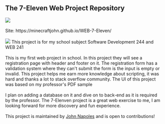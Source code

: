 <h2>The 7-Eleven Web Project Repository</h2>
<a href="https://minecraftjohn.github.io/WEB-7-Eleven/" target="_blank" rel="noopener noreferrer">
     <img src="https://raw.githubusercontent.com/MinecraftJohn/pinoylifecraft.com/1e9142fe524a13191ae19244be5da81daa016bf9/resources/repositry-status/repository-status-active.svg">
</a>
<br>
<br>
Site: https://minecraftjohn.github.io/WEB-7-Eleven/<br>
<br>
<img src="https://github.com/MinecraftJohn/WEB-711/blob/4L-WEB-7/11/assets/images/repository-webpreview.png?raw=true">
This project is for my school subject Software Development 244 and WEB 241<br>
<br>
This is my first web project in school. In this project they will see a registration page with header and footer on it. The registration form has a validation system where they can't submit the form is the input is empty or invalid. This project helps me earn more knowledge about scripting, it was hard and thanks a lot to stack overflow community. The UI of this project was based on my professor's PDF sample<br>
<br>
I plan on adding a database on it and dive on to back-end as it is required by the professor. The 7-Elenven project is a great web exercise to me, I am looking forward for more discovery and fun experience.<br>
<br>
This project is maintained by <a href="https://github.com/MinecraftJohn" target="_blank" rel="noopener noreferrer">John Napoles</a> and is open to contributions!

